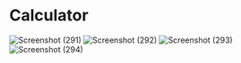 # Calculator

![Screenshot (291)](https://user-images.githubusercontent.com/63156944/185486494-df69e578-ea1b-4527-b1ed-dd34bbc41d57.png)
![Screenshot (292)](https://user-images.githubusercontent.com/63156944/185486506-d239de45-def5-4558-b4d8-21efed87c6d5.png)
![Screenshot (293)](https://user-images.githubusercontent.com/63156944/185486510-2db1742c-0de8-40ec-93ae-8dfcc0c82372.png)
![Screenshot (294)](https://user-images.githubusercontent.com/63156944/185486513-e5f3fc84-8cc4-42af-90b4-5405321bd640.png)
